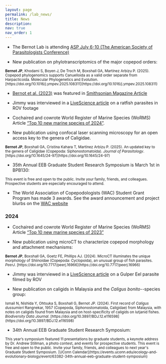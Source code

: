 ```yaml
---
layout: page
permalink: /lab_news/
title: News
description:
nav: true
nav_order: 1
---
```


* The Bernot Lab is attending [ASP July 6-10 (The American Society of Parasitologists Conference)](https://www.amsocparasit.org)

* New publication on phylotranscriptomics of the major copepod orders:

<sup>
<b>Bernot JP</b>, Khodami S, Boyen J, De Troch M, Boxshall GA, Martínez Arbizu P. (2025). Copepod phylogenomics supports Canuelloida as a valid order separate from Harpacticoida. Molecular Phylogenetics and Evolution. [https://doi.org/10.1016/j.ympev.2025.108311](https://doi.org/10.1016/j.ympev.2025.108311)
</sup>

* [Bernot et al. (2023)](https://doi.org/10.1093/molbev/msad175) was featured in [Smithsonian Magazine Article](https://www.smithsonianmag.com/science-nature/you-might-think-of-shrimp-as-bugs-of-the-sea-but-a-remarkable-discovery-shows-the-opposite-bugs-are-actually-shrimp-of-the-land-180986303/)

* Jimmy was interviewed in a [LiveScience article](https://www.livescience.com/animals/fish/scientists-capture-footage-of-bizarre-deep-sea-creature-with-parasite-pig-tails) on a ratfish parasites in ROV footage

* Cochaired and cowrote World Register of Marine Species (WoRMS) Article [“Top 10 new marine species of 2024”](https://marinespecies.org/worms-top-ten/2024/press-release).

* New publication using confocal laser scanning microscopy for an open access key to the genera of Caligidae.

<sup>
<b>Bernot JP</b>, Boxshall GA, Cristina Kahara T, Martínez Arbizu P. (2025). An updated key to the genera of Caligidae (Copepoda: Siphonostomatoida). <i>Journal of Parasitology</i>. [https://doi.org/10.1645/24-97](https://doi.org/10.1645/24-97)
</sup>

* 35th Annual EEB Graduate Student Research Symposium is March 1st in BPB130:
<sup>
This event is free and open to the public. Invite your family, friends, and colleagues. Prospective students are especially encouraged to attend.
</sup>

* The World Association of Copepodologists (WAC) Student Grant Program has made 3 awards. See the award announcement and project blurbs on the [WAC website](https://www.monoculus.org/student-grants/)

### 2024

* Cochaired and cowrote World Register of Marine Species (WoRMS) Article [“Top 10 new marine species of 2023”](https://lifewatch.be/en/worms-top10-2023)

* New publication using microCT to characterize copepod morphology and attachment mechanisms:

<sup>
<b>Bernot JP</b>, Boxshall GA, Goetz FE, Phillips AJ. (2024). MicroCT illuminates the unique morphology of Shiinoidae (Copepoda: Cyclopoida), an unusual group of fish parasites. <i>PeerJ</i>. [https://doi.org/10.7717/peerj.16966](https://doi.org/10.7717/peerj.16966)
</sup>

* Jimmy was interviewed in a [LiveScience article](https://www.livescience.com/animals/watch-bright-red-blood-sucking-parasite-feast-on-gulper-eel-in-rare-deep-sea-footage) on a Gulper Eel parasite filmed by ROV

* New publication on caligids in Malaysia and the <i>Caligus bonito</i>--species group:

<sup>
Ismail N, Nishida Y, Ohtsuka S, Boxshall G, Bernot JP. (2024). First record of <i>Caligus dussumieri</i> Rangnekar, 1957 (Copepoda, Siphonostomatoida, Caligidae) from Malaysia, with notes on caligids found from Malaysia and on host-specificity of caligids on lutjanid fishes. <i>Biodiversity Data Journal</i>. [https://doi.org/10.3897/BDJ.12.e116598](https://doi.org/10.3897/BDJ.12.e116598)
</sup>

* 34th Annual EEB Graduate Student Research Symposium:

<sup>
This year’s symposium featured 11 presentations by graduate students, a keynote address by Dr. Andrew Stillman, a photo contest, and events for prospective students. This event is free and open to the public. Invite your family, friends, and colleagues to next year's Graduate Student Symposium. [UConn Calendar](https://events.uconn.edu/ecology-and-evolutionary-biology/event/63382-34th-annual-eeb-graduate-student-symposium)
</sup>



